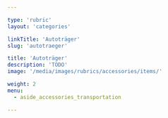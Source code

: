 ```yaml
---

type: 'rubric'
layout: 'categories'

linkTitle: 'Autoträger'
slug: 'autotraeger'

title: 'Autoträger'
description: 'TODO'
image: '/media/images/rubrics/accessories/items/'

weight: 2
menu:
  - aside_accessories_transportation  

---
```

